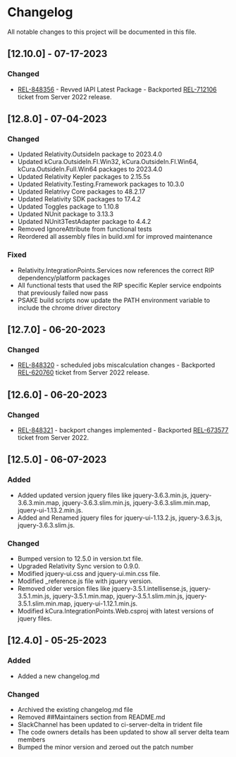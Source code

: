 # Changelog

All notable changes to this project will be documented in this file.

## [12.10.0] - 07-17-2023

### Changed

- [REL-848356](https://jira.kcura.com/browse/REL-848356) - Revved IAPI Latest Package - Backported [REL-712106](https://jira.kcura.com/browse/REL-712106) ticket from Server 2022 release.

## [12.8.0] - 07-04-2023

### Changed

- Updated Relativity.OutsideIn package to 2023.4.0
- Updated kCura.OutsideIn.FI.Win32, kCura.OutsideIn.FI.Win64, kCura.OutsideIn.Full.Win64 packages to 2023.4.0
- Updated Relativity Kepler packages to 2.15.5s
- Updated Relativity.Testing.Framework packages to 10.3.0
- Updated Relatrivy Core packages to 48.2.17
- Updated Relativity SDK packages to 17.4.2
- Updated Toggles package to 1.10.8
- Updated NUnit package to 3.13.3
- Updated NUnit3TestAdapter package to 4.4.2
- Removed IgnoreAttribute from functional tests
- Reordered all assembly files in build.xml for improved maintenance

### Fixed

- Relativity.IntegrationPoints.Services now references the correct RIP dependency/platform packages
- All functional tests that used the RIP specific Kepler service endpoints that previously failed now pass
- PSAKE build scripts now update the PATH environment variable to include the chrome driver directory

## [12.7.0] - 06-20-2023

### Changed

- [REL-848320](https://jira.kcura.com/browse/REL-848320) - scheduled jobs miscalculation changes - Backported [REL-620760](https://jira.kcura.com/browse/REL-620760) ticket from Server 2022 release.

## [12.6.0] - 06-20-2023

### Changed

- [REL-848321](https://jira.kcura.com/browse/REL-848321) - backport changes implemented - Backported [REL-673577](https://jira.kcura.com/browse/REL-673577) ticket from Server 2022. 

## [12.5.0] - 06-07-2023

### Added

- Added updated version jquery files like jquery-3.6.3.min.js, jquery-3.6.3.min.map, jquery-3.6.3.slim.min.js, jquery-3.6.3.slim.min.map, jquery-ui-1.13.2.min.js.
- Added and Renamed jquery files for jquery-ui-1.13.2.js, jquery-3.6.3.js, jquery-3.6.3.slim.js.

### Changed

- Bumped version to 12.5.0 in version.txt file.
- Upgraded Relativity Sync version to 0.9.0.
- Modified jquery-ui.css and jquery-ui.min.css file.
- Modified _reference.js file with jquery version.
- Removed older version files like jquery-3.5.1.intellisense.js, jquery-3.5.1.min.js, jquery-3.5.1.min.map, jquery-3.5.1.slim.min.js, jquery-3.5.1.slim.min.map, jquery-ui-1.12.1.min.js.
- Modified kCura.IntegrationPoints.Web.csproj with latest versions of jquery files.

## [12.4.0] - 05-25-2023

### Added

- Added a new changelog.md

### Changed

- Archived the existing changelog.md file
- Removed ##Maintainers section from README.md
- SlackChannel has been updated to ci-server-delta in trident file
- The code owners details has been updated to show all server delta team members
- Bumped the minor version and zeroed out the patch number